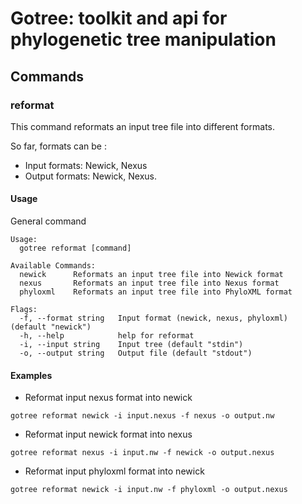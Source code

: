 # Gotree: toolkit and api for phylogenetic tree manipulation

## Commands

### reformat
This command reformats an input tree file into different formats.

So far, formats can be :
- Input formats: Newick, Nexus
- Output formats: Newick, Nexus.


#### Usage

General command
```
Usage:
  gotree reformat [command]

Available Commands:
  newick      Reformats an input tree file into Newick format
  nexus       Reformats an input tree file into Nexus format
  phyloxml    Reformats an input tree file into PhyloXML format

Flags:
  -f, --format string   Input format (newick, nexus, phyloxml) (default "newick")
  -h, --help            help for reformat
  -i, --input string    Input tree (default "stdin")
  -o, --output string   Output file (default "stdout")
```


#### Examples

* Reformat input nexus format into newick
```
gotree reformat newick -i input.nexus -f nexus -o output.nw
```

* Reformat input newick format into nexus
```
gotree reformat nexus -i input.nw -f newick -o output.nexus
```

* Reformat input phyloxml format into newick
```
gotree reformat newick -i input.nw -f phyloxml -o output.nexus
```
